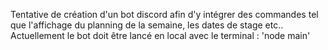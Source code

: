 Tentative de création d'un bot discord afin d'y intégrer des commandes tel que l'affichage du planning de la semaine, les dates de stage etc..
Actuellement le bot doit être lancé en local avec le terminal : 'node main'
